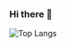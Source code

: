 ### Hi there 👋

<!--
**xusenlinzy/xusenlinzy** is a ✨ _special_ ✨ repository because its `README.md` (this file) appears on your GitHub profile.

Here are some ideas to get you started:

- 🔭 I’m currently working on Dnect
- 🌱 I’m currently learning DeepLearning and NLP
- 💬 Ask me about ...
- 📫 How to reach me: 1659821119@qq.com
-->

![Top Langs](https://github-readme-stats.vercel.app/api/top-langs/?username=xusenlinzy&layout=compact&theme=tokyonight)

